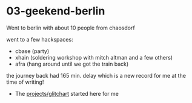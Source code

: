 # 03-geekend-berlin

Went to berlin with about 10 people from chaosdorf

went to a few hackspaces:

- cbase (party)
- xhain (soldering workshop with mitch altman and a few others)
- afra (hang around until we got the train back)

the journey back had 165 min. delay which is a new record for me at the time of writing!

- The [projects/glitchart](https://emile.space/projects/glitchart/) started here for me
